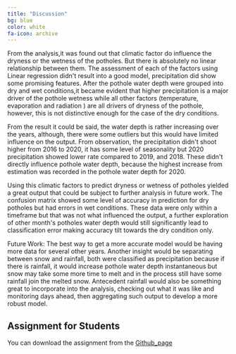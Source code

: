 ```yaml
---
title: "Discussion"
bg: blue
color: white
fa-icon: archive
---
```

From the analysis,it was found out that climatic factor do influence the dryness or the wetness of the potholes. But there is absolutely no linear relationship between them. The assessment of each of the factors using Linear regression didn't result into a good model, precipitation did show some promising features. After the pothole water depth were grouped into dry and wet conditions,it became evident  that higher precipitation is a major driver of the pothole wetness while all other factors (temperature, evaporation and radiation ) are all drivers of dryness of the pothole, however, this is not distinctive enough for the case of the dry conditions.

From the result it could be said, the water depth is rather increasing over the years, although, there were some outliers but this would have limited influence on the output. From observation, the precipitation didn't shoot higher from 2016 to 2020, it has some level of seasonality but 2020 precipitation showed lower rate compared to 2019, and 2018. These didn't directly influence pothole water depth, because the highest increase from  estimation was recorded in the pothole water depth for 2020.

Using this climatic factors to predict dryness or wetness of potholes yielded a great output that could be subject to further analysis in future work. The confusion matrix showed some level of accuracy in prediction for dry potholes but had errors in wet conditions. These data were only within a timeframe but that was not what influenced the output, a further exploration of other month's potholes water depth would still significantly lead to classification error making accuracy tilt towards the dry condition only.

Future Work: The best way to get a more accurate model would be having more data for several other years. Another insight would be separating between snow and rainfall, both were classified as precipitation because if there is rainfall, it would increase pothole water depth instantaneous but snow may take some more time to melt and in the process still have some rainfall join the melted snow. Antecedent rainfall would also be something great to incorporate into the
analysis, checking out what it was like and  monitoring days ahead, then aggregating such output to develop a more robust  model.

## Assignment for Students

You can download the assignment from the [Github_page](https://github.com/OSO3670/DryPotholeProject/blob/gh-pages/Assignment%20for%20students.ipynb)
